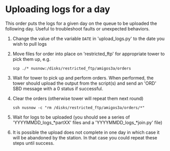 # Uploading logs for a day

This order puts the logs for a given day on the queue to be uploaded the following day. Useful to troubleshoot faults or unexpected behaviors.

1. Change the value of the variable `DATE` in 'upload_logs.py' to the date you wish to pull logs
1. Move files for order into place on 'restricted_ftp' for appropriate tower to pick them up, e.g.

    ```scp ./* nusnow:/disks/restricted_ftp/amigos3a/orders```

1. Wait for tower to pick up and perform orders. When performed, the tower should upload the output from the script(s) and send an 'ORD' SBD message with a 0 status if successful.
1. Clear the orders (otherwise tower will repeat them next round)

    ```ssh nusnow -c "rm /disks/restricted_ftp/amigos3a/orders/*"```
1. Wait for logs to be uploaded (you should see a series of 'YYYYMMDD_logs_*partXX' files and a 'YYYYMMDD_logs_*join.py' file)
1. It is possible the upload does not complete in one day in which case it will be abandoned by the station. In that case you could repeat these steps until success.
